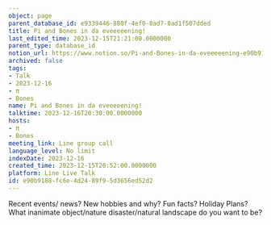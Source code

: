 ```yaml
---
object: page
parent_database_id: e9339446-880f-4ef0-8ad7-8ad1f507dded
title: Pi and Bones in da eveeeeening!
last_edited_time: 2023-12-15T21:21:00.0000000
parent_type: database_id
notion_url: https://www.notion.so/Pi-and-Bones-in-da-eveeeeening-e90b9188fc6e4d2489f95d3656ed52d2
archived: false
tags:
- Talk
- 2023-12-16
- π
- Bones
name: Pi and Bones in da eveeeeening!
talktime: 2023-12-16T20:30:00.0000000
hosts:
- π
- Bones
meeting_link: Line group call
language_level: No limit
indexDate: 2023-12-16
created_time: 2023-12-15T20:52:00.0000000
platform: Line Live Talk
id: e90b9188-fc6e-4d24-89f9-5d3656ed52d2
---
```



Recent events/ news?
New hobbies and why?
Fun facts? 
Holiday Plans?
What inanimate object/nature disaster/natural landscape do you want to be?























